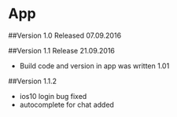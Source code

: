 # App

##Version 1.0 Released 07.09.2016

##Version 1.1 Release 21.09.2016
  - Build code and version in app was written 1.01

##Version 1.1.2

  - ios10 login bug fixed
  - autocomplete for chat added

